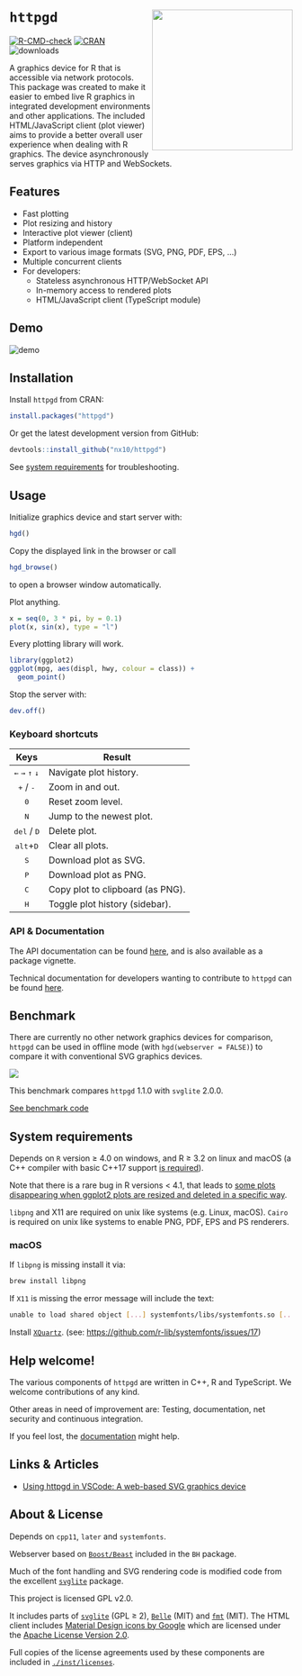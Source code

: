 # `httpgd` <img src="docs/httpgd_logo.svg" align="right" height = 250/>

<!-- badges: start -->
[![R-CMD-check](https://github.com/nx10/httpgd/workflows/R-CMD-check/badge.svg)](https://github.com/nx10/httpgd/actions)
[![CRAN](https://www.r-pkg.org/badges/version/httpgd)](https://CRAN.R-project.org/package=httpgd)
![downloads](https://cranlogs.r-pkg.org/badges/grand-total/httpgd)
<!-- badges: end -->

A graphics device for R that is accessible via network protocols.
This package was created to make it easier to embed live R graphics in 
integrated development environments and other applications.
The included HTML/JavaScript client (plot viewer) aims to provide a better overall user experience when dealing with R graphics.
The device asynchronously serves graphics via HTTP and WebSockets.

## Features

* Fast plotting
* Plot resizing and history
* Interactive plot viewer (client)
* Platform independent
* Export to various image formats (SVG, PNG, PDF, EPS, ...)
* Multiple concurrent clients
* For developers:
  * Stateless asynchronous HTTP/WebSocket API
  * In-memory access to rendered plots
  * HTML/JavaScript client (TypeScript module)
  

## Demo

![demo](https://user-images.githubusercontent.com/33600480/113182768-92eeda80-9253-11eb-9505-79de107024f7.gif)

## Installation

Install `httpgd` from CRAN:

```R
install.packages("httpgd")
```

Or get the latest development version from GitHub:

```R
devtools::install_github("nx10/httpgd")
```

See [system requirements](#System-requirements) for troubleshooting.

## Usage

Initialize graphics device and start server with:

```R
hgd()
```

Copy the displayed link in the browser or call

```R
hgd_browse()
```

to open a browser window automatically.

Plot anything.

```R
x = seq(0, 3 * pi, by = 0.1)
plot(x, sin(x), type = "l")
```

Every plotting library will work.

```R
library(ggplot2)
ggplot(mpg, aes(displ, hwy, colour = class)) +
  geom_point()
```

Stop the server with:

```R
dev.off()
```

### Keyboard shortcuts

| Keys | Result |
|:----:|--------|
| <kbd>&#8592;</kbd> <kbd>&#8594;</kbd> <kbd>&#8593;</kbd> <kbd>&#8595;</kbd> | Navigate plot history. |
| <kbd>+</kbd> / <kbd>-</kbd> | Zoom in and out. |
| <kbd>0</kbd> | Reset zoom level. |
| <kbd>N</kbd> | Jump to the newest plot. |
| <kbd>del</kbd> / <kbd>D</kbd> | Delete plot. |
| <kbd>alt</kbd>+<kbd>D</kbd> | Clear all plots. |
| <kbd>S</kbd> | Download plot as SVG. |
| <kbd>P</kbd> | Download plot as PNG. |
| <kbd>C</kbd> | Copy plot to clipboard (as PNG). |
| <kbd>H</kbd> | Toggle plot history (sidebar). |

### API &amp; Documentation

The API documentation can be found [here](https://github.com/nx10/httpgd/blob/master/docs/api-documentation.md), and is also available as a package vignette.

Technical documentation for developers wanting to contribute to `httpgd` can be found [here](https://github.com/nx10/httpgd/blob/master/docs/tecdoc.md).

## Benchmark

There are currently no other network graphics devices for comparison, `httpgd` can be used in offline mode (with `hgd(webserver = FALSE)`) to compare it with conventional SVG graphics devices.

![](https://user-images.githubusercontent.com/33600480/113184973-232e1f00-9256-11eb-9595-327ec28ba360.png)

This benchmark compares `httpgd` 1.1.0 with `svglite` 2.0.0.

[See benchmark code](https://github.com/nx10/httpgd/blob/master/docs/benchmark.R)


## System requirements

Depends on `R` version &geq; 4.0 on windows, and R &geq; 3.2 on linux and macOS (a C++ compiler with basic C++17 support [is required](https://github.com/nx10/httpgd/issues/56)).

Note that there is a rare bug in R versions < 4.1, that leads to [some plots disappearing when ggplot2 plots are resized and deleted in a specific way](https://github.com/nx10/httpgd/issues/50).

`libpng` and X11 are required on unix like systems (e.g. Linux, macOS). 
`Cairo` is required on unix like systems to enable PNG, PDF, EPS and PS renderers.

### macOS

If `libpng` is missing install it via:

```sh
brew install libpng
```

If `X11` is missing the error message will include the text:

```sh
unable to load shared object [...] systemfonts/libs/systemfonts.so [...]
```

Install [`XQuartz`](https://www.xquartz.org/).
(see: <https://github.com/r-lib/systemfonts/issues/17>)

## Help welcome!

The various components of `httpgd` are written in C++, R and TypeScript. We welcome contributions of any kind.

Other areas in need of improvement are: Testing, documentation, net security and continuous integration.

If you feel lost, the [documentation](#api--documentation) might help.

## Links &amp; Articles

- [Using httpgd in VSCode: A web-based SVG graphics device](https://renkun.me/2020/06/16/using-httpgd-in-vscode-a-web-based-svg-graphics-device/)

## About &amp; License

Depends on `cpp11`, `later` and `systemfonts`.

Webserver based on [`Boost/Beast`](<https://github.com/boostorg/beast>) included in the `BH` package.
    
Much of the font handling and SVG rendering code is modified code from the excellent [`svglite`](<https://github.com/r-lib/svglite>) package.

This project is licensed GPL v2.0.

It includes parts of [`svglite`](<https://github.com/r-lib/svglite>) (GPL &geq; 2), [`Belle`](https://github.com/octobanana/belle) (MIT) and [`fmt`](https://github.com/fmtlib/fmt) (MIT). The HTML client includes [Material Design icons by Google](https://github.com/google/material-design-icons) which are licensed under the [Apache License Version 2.0](https://www.apache.org/licenses/LICENSE-2.0.txt).

Full copies of the license agreements used by these components are included in [`./inst/licenses`](https://github.com/nx10/httpgd/tree/master/inst/licenses).